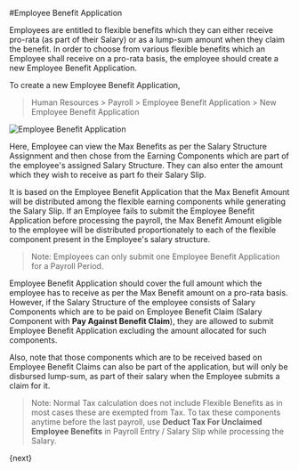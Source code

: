 <!-- add-breadcrumbs -->
#Employee Benefit Application

Employees are entitled to flexible benefits which they can either receive pro-rata (as part of their Salary) or as a lump-sum amount when they claim the benefit. In order to choose from various flexible benefits which an Employee shall receive on a pro-rata basis, the employee should create a new Employee Benefit Application.

To create a new Employee Benefit Application,

> Human Resources > Payroll > Employee Benefit Application > New Employee Benefit Application

<img class="screenshot" alt="Employee Benefit Application" src="{{docs_base_url}}/assets/img/human-resources/employee-benefit-application.png">

Here, Employee can view the Max Benefits as per the Salary Structure Assignment and then chose from the Earning Components which are part of the employee's assigned Salary Structure. They can also enter the amount which they wish to receive as part fo their Salary Slip.

It is based on the Employee Benefit Application that the Max Benefit Amount will be distributed among the flexible earning components while generating the Salary Slip. If an Employee fails to submit the Employee Benefit Application before processing the payroll, the Max Benefit Amount eligible to the employee will be distributed proportionately to each of the flexible component present in the Employee's salary structure.

> Note: Employees can only submit one Employee Benefit Application for a Payroll Period.

Employee Benefit Application should cover the full amount which the employee has to receive as per the Max Benefit amount on a pro-rata basis. However, if the Salary Structure of the employee consists of Salary Components which are to be paid on Employee Benefit Claim (Salary Component with **Pay Against Benefit Claim**), they are allowed to submit Employee Benefit Application excluding the amount allocated for such components.

Also, note that those components which are to be received based on Employee Benefit Claims can also be part of the application, but will only be disbursed lump-sum, as part of their salary when the Employee submits a claim for it.

> Note: Normal Tax calculation does not include Flexible Benefits as in most cases these are exempted from Tax. To tax these components anytime before the last payroll, use **Deduct Tax For Unclaimed Employee Benefits** in Payroll Entry / Salary Slip while processing the Salary.

{next}
